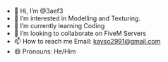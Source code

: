 - 👋 Hi, I’m @3aef3
- 👀 I’m interested in Modelling and Texturing.
- 🌱 I’m currently learning Coding
- 💞️ I’m looking to collaborate on FiveM Servers
- 📫 How to reach me Email: kayso2991@gmail.com
- 😄 Pronouns: He/Him
